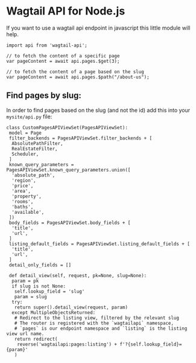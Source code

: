 # Wagtail API for Node.js
If you want to use a wagtail api endpoint in javascript this little module will help.

```
import api from 'wagtail-api';

// to fetch the content of a specific page 
var pageContent = await api.pages.$get(3);

// to fetch the content of a page based on the slug
var pageContent = await api.pages.$path("/about-us");

```

## Find pages by slug:
In order to find pages based on the slug (and not the id) add this into your `mysite/api.py` file:
```
class CustomPagesAPIViewSet(PagesAPIViewSet):
 model = Page
 filter_backends = PagesAPIViewSet.filter_backends + [
  AbsolutePathFilter,
  RealEstateFilter,
  Scheduler,
 ]
 known_query_parameters = PagesAPIViewSet.known_query_parameters.union([
  'absolute_path',
  'region',
  'price',
  'area',
  'property',
  'rooms',
  'baths',
  'available',
 ])
 body_fields = PagesAPIViewSet.body_fields + [
  'title',
  'url',
 ]
 listing_default_fields = PagesAPIViewSet.listing_default_fields + [
  'title',
  'url',
 ]
 detail_only_fields = []

 def detail_view(self, request, pk=None, slug=None):
  param = pk
  if slug is not None:
   self.lookup_field = 'slug'
   param = slug
  try:
   return super().detail_view(request, param)
  except MultipleObjectsReturned:
   # Redirect to the listing view, filtered by the relevant slug
   # The router is registered with the `wagtailapi` namespace,
   # `pages` is our endpoint namespace and `listing` is the listing view url name.
   return redirect(
    reverse('wagtailapi:pages:listing') + f'?{self.lookup_field}={param}'
   )

```